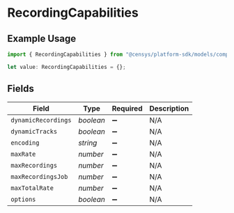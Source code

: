 # RecordingCapabilities

## Example Usage

```typescript
import { RecordingCapabilities } from "@censys/platform-sdk/models/components";

let value: RecordingCapabilities = {};
```

## Fields

| Field               | Type                | Required            | Description         |
| ------------------- | ------------------- | ------------------- | ------------------- |
| `dynamicRecordings` | *boolean*           | :heavy_minus_sign:  | N/A                 |
| `dynamicTracks`     | *boolean*           | :heavy_minus_sign:  | N/A                 |
| `encoding`          | *string*            | :heavy_minus_sign:  | N/A                 |
| `maxRate`           | *number*            | :heavy_minus_sign:  | N/A                 |
| `maxRecordings`     | *number*            | :heavy_minus_sign:  | N/A                 |
| `maxRecordingsJob`  | *number*            | :heavy_minus_sign:  | N/A                 |
| `maxTotalRate`      | *number*            | :heavy_minus_sign:  | N/A                 |
| `options`           | *boolean*           | :heavy_minus_sign:  | N/A                 |